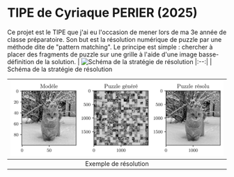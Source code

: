 # TIPE de Cyriaque PERIER (2025)
Ce projet est le TIPE que j'ai eu l'occasion de mener lors de ma 3e année de classe préparatoire. Son but est la résolution numérique de puzzle par une méthode dite de "pattern matching". Le principe est simple : chercher à placer des fragments de puzzle sur une grille à l'aide d'une image basse-définition de la solution.
| ![Schéma de la stratégie de résolution](https://github.com/CyriaquePerier/TIPE-de-Cyriaque-PERIER-2025-/blob/main/images/stratégie_pattern_matching.jpeg?raw=true)
|:--:| 
| Schéma de la stratégie de résolution

| ![Exemple de résolution](https://github.com/CyriaquePerier/TIPE-de-Cyriaque-PERIER-2025-/blob/main/images/tigrou_exemple.jpeg?raw=true)
|:--:| 
| Exemple de résolution

